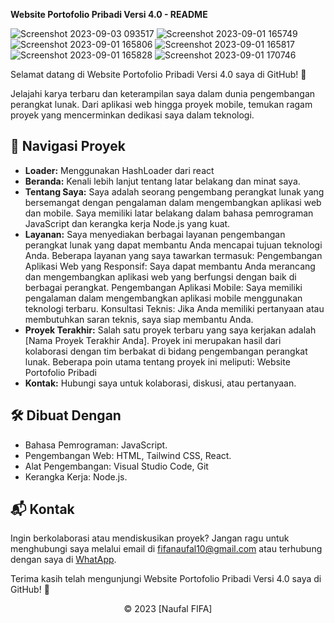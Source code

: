 **Website Portofolio Pribadi Versi 4.0 - README**

![Screenshot 2023-09-03 093517](https://github.com/fifovalle/WEBSITE-PORTOFOLIO-PRIBADI-VERSI-4.0/assets/90078068/471bc458-d0c8-4eae-852b-90c4cf75de95)
![Screenshot 2023-09-01 165749](https://github.com/fifovalle/WEBSITE-PORTOFOLIO-PRIBADI-VERSI-4.0/assets/90078068/555eec9d-9941-416c-8f49-a30cc1fafc84)
![Screenshot 2023-09-01 165806](https://github.com/fifovalle/WEBSITE-PORTOFOLIO-PRIBADI-VERSI-4.0/assets/90078068/b74357b6-c3c9-47a6-ae12-fd568fd2acf6)
![Screenshot 2023-09-01 165817](https://github.com/fifovalle/WEBSITE-PORTOFOLIO-PRIBADI-VERSI-4.0/assets/90078068/5ab4d35c-ad3e-4913-9ff1-dbec2930b7e7)
![Screenshot 2023-09-01 165828](https://github.com/fifovalle/WEBSITE-PORTOFOLIO-PRIBADI-VERSI-4.0/assets/90078068/eee91c5a-1547-41bf-929e-7fe8754a600a)
![Screenshot 2023-09-01 170746](https://github.com/fifovalle/WEBSITE-PORTOFOLIO-PRIBADI-VERSI-4.0/assets/90078068/ef462e51-6a9a-47de-bc4f-ee1edb5907c9)

Selamat datang di Website Portofolio Pribadi Versi 4.0 saya di GitHub! 🚀

Jelajahi karya terbaru dan keterampilan saya dalam dunia pengembangan perangkat lunak. Dari aplikasi web hingga proyek mobile, temukan ragam proyek yang mencerminkan dedikasi saya dalam teknologi.

## 📂 Navigasi Proyek

- **Loader:** Menggunakan HashLoader dari react
- **Beranda:** Kenali lebih lanjut tentang latar belakang dan minat saya.
- **Tentang Saya:** Saya adalah seorang pengembang perangkat lunak yang bersemangat dengan pengalaman dalam mengembangkan aplikasi web dan mobile. Saya memiliki latar belakang dalam bahasa pemrograman JavaScript dan kerangka kerja Node.js yang kuat.
- **Layanan:** Saya menyediakan berbagai layanan pengembangan perangkat lunak yang dapat membantu Anda mencapai tujuan teknologi Anda. Beberapa layanan yang saya tawarkan termasuk:
  Pengembangan Aplikasi Web yang Responsif: Saya dapat membantu Anda merancang dan mengembangkan aplikasi web yang berfungsi dengan baik di berbagai perangkat.
  Pengembangan Aplikasi Mobile: Saya memiliki pengalaman dalam mengembangkan aplikasi mobile menggunakan teknologi terbaru.
  Konsultasi Teknis: Jika Anda memiliki pertanyaan atau membutuhkan saran teknis, saya siap membantu Anda.
- **Proyek Terakhir:** Salah satu proyek terbaru yang saya kerjakan adalah [Nama Proyek Terakhir Anda]. Proyek ini merupakan hasil dari kolaborasi dengan tim berbakat di bidang pengembangan perangkat lunak. Beberapa poin utama tentang proyek ini meliputi:
  Website Portofolio Pribadi
- **Kontak:** Hubungi saya untuk kolaborasi, diskusi, atau pertanyaan.

## 🛠️ Dibuat Dengan

- Bahasa Pemrograman: JavaScript.
- Pengembangan Web: HTML, Tailwind CSS, React.
- Alat Pengembangan: Visual Studio Code, Git
- Kerangka Kerja: Node.js.

## 📬 Kontak

Ingin berkolaborasi atau mendiskusikan proyek? Jangan ragu untuk menghubungi saya melalui email di [fifanaufal10@gmail.com](mailto:fifanaufal10@gmail.com) atau terhubung dengan saya di [WhatApp](https://wa.me/+6281223652490).

Terima kasih telah mengunjungi Website Portofolio Pribadi Versi 4.0 saya di GitHub! 🙌

<div align="center">
  &copy; 2023 [Naufal FIFA]
</div>
